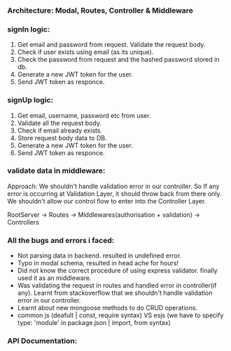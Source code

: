 ### Architecture: Modal, Routes, Controller & Middleware

### signIn logic:
1) Get email and password from request. Validate the request body.
2) Check if user exists using email (as its unique).
3) Check the password from request and the hashed password stored in db.
4) Generate a new JWT token for the user.
5) Send JWT token as responce.

### signUp logic: 
1) Get email, username, password etc from user.
2) Validate all the request body.
3) Check if email already exists.
4) Store request body data to DB.
5) Generate a new JWT token for the user.
6) Send JWT token as responce.

### validate data in middleware:
Approach: We shouldn't handle validation error in our controller. So If any error is occurring at Validation Layer, it should throw back from there only. We shouldn't allow our control flow to enter into the Controller Layer.

RootServer -> Routes -> Middlewares(authorisation + validation) -> Controllers

### All the bugs and errors i faced: 
- Not parsing data in backend. resulted in undefined error.
- Typo in modal schema, resulted in head ache for hours!
- Did not know the correct procedure of using express validator. finally used it as an middleware.
- Was validating the request in routes and handled error in controller(if any). Learnt from stackoverflow that we shouldn't handle validation error in our controller.
- Learnt about new mongoose methods to do CRUD operations.
- common js (deafult | const, require syntax) VS esjs (we have to specify type: 'module' in package.json | import, from syntax)


### API Documentation: 
